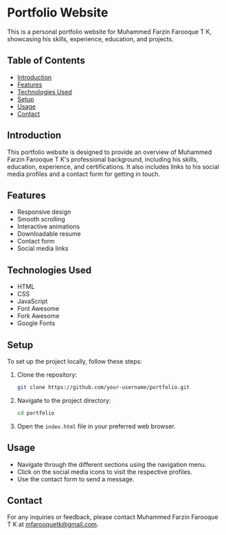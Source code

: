 # Portfolio Website

This is a personal portfolio website for Muhammed Farzin Farooque T K, showcasing his skills, experience, education, and projects.

## Table of Contents

- [Introduction](#introduction)
- [Features](#features)
- [Technologies Used](#technologies-used)
- [Setup](#setup)
- [Usage](#usage)
- [Contact](#contact)

## Introduction

This portfolio website is designed to provide an overview of Muhammed Farzin Farooque T K's professional background, including his skills, education, experience, and certifications. It also includes links to his social media profiles and a contact form for getting in touch.

## Features

- Responsive design
- Smooth scrolling
- Interactive animations
- Downloadable resume
- Contact form
- Social media links

## Technologies Used

- HTML
- CSS
- JavaScript
- Font Awesome
- Fork Awesome
- Google Fonts

## Setup

To set up the project locally, follow these steps:

1. Clone the repository:
   ```bash
   git clone https://github.com/your-username/portfolio.git
   ```

2. Navigate to the project directory:
   ```bash
   cd portfolio
   ```

3. Open the `index.html` file in your preferred web browser.

## Usage

- Navigate through the different sections using the navigation menu.
- Click on the social media icons to visit the respective profiles.
- Use the contact form to send a message.

## Contact

For any inquiries or feedback, please contact Muhammed Farzin Farooque T K at [mfarooquetk@gmail.com](mailto:mfarooquetk@gmail.com).

